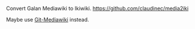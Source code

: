 Convert Galan Mediawiki to Ikiwiki.
https://github.com/claudinec/media2iki

Maybe use [Git-Mediawiki](https://github.com/claudinec/Git-Mediawiki) instead.
